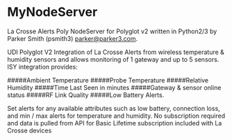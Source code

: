 # MyNodeServer
La Crosse Alerts Poly NodeServer for Polyglot v2 written in Python2/3
by Parker Smith (psmith3) parker@parker3.com.

UDI Polyglot V2 Integration of La Crosse Alerts from wireless temperature & humidity sensors and allows monitoring of
1 gateway and up to 5 sensors. ISY integration provides:

#####Ambient Temperature
#####Probe Temperature
#####Relative Humidity
#####Time Last Seen in minutes
#####Gateway & sensor online status
#####RF Link Quality
#####Low Battery Alerts.

Set alerts for any available attributes such as low battery, connection loss, and min / max alerts for temperature and humidity.
No subscription required and data is pulled from API for Basic Lifetime subscription included with La Crosse devices
